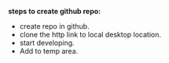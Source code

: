 **steps to create github repo:**
* create repo in github.
* clone the http link to local desktop location.
* start developing.
* Add to temp area.